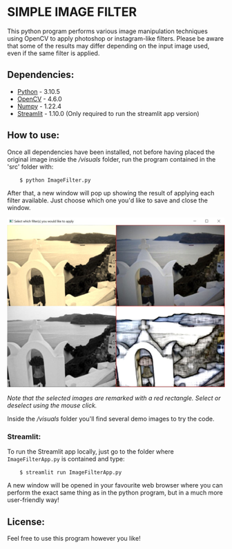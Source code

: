 # SIMPLE IMAGE FILTER
This python program performs various image manipulation techniques using OpenCV to apply photoshop or instagram-like filters.
Please be aware that some of the results may differ depending on the input image used, even if the same filter is applied.

## Dependencies:
* [Python](https://www.python.org/doc/) - 3.10.5
* [OpenCV](https://docs.opencv.org/4.6.0/) - 4.6.0
* [Numpy](https://numpy.org/doc/stable/) - 1.22.4
* [Streamlit](https://docs.streamlit.io/library/get-started) - 1.10.0 (Only required to run the streamlit app version)

## How to use:
Once all dependencies have been installed, not before having placed the original image inside the */visuals* folder, run the program contained in the 'src' folder with:

```console
    $ python ImageFilter.py
```

After that, a new window will pop up showing the result of applying each filter available. Just choose which one you'd like to save and close the window.

![alt text](https://github.com/Josgonmar/Simple-image-filters/blob/master/docs/interface.jpg?raw=true)

*Note that the selected images are remarked with a red rectangle. Select or deselect using the mouse click.*

Inside the */visuals* folder you'll find several demo images to try the code.

### Streamlit:
To run the Streamlit app locally, just go to the folder where `ImageFilterApp.py` is contained and type:

```console
    $ streamlit run ImageFilterApp.py
```
A new window will be opened in your favourite web browser where you can perform the exact same thing as in the python program, but in a much more user-friendly way!

## License:
Feel free to use this program however you like!

